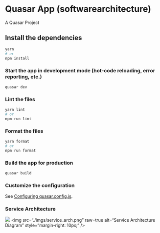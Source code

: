 # Quasar App (softwarearchitecture)

A Quasar Project

## Install the dependencies
```bash
yarn
# or
npm install
```

### Start the app in development mode (hot-code reloading, error reporting, etc.)
```bash
quasar dev
```


### Lint the files
```bash
yarn lint
# or
npm run lint
```


### Format the files
```bash
yarn format
# or
npm run format
```



### Build the app for production
```bash
quasar build
```

### Customize the configuration
See [Configuring quasar.config.js](https://v2.quasar.dev/quasar-cli-webpack/quasar-config-js).

### Service Architecture
![](imgs/service_arch.png?raw=true)
<img src=“./imgs/service_arch.png”
raw=true
alt=“Service Architecture Diagram”
style=“margin-right: 10px;”
/>
